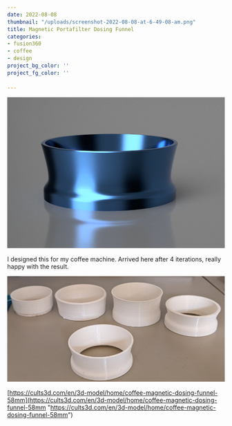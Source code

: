 ```yaml
---
date: 2022-08-08
thumbnail: "/uploads/screenshot-2022-08-08-at-6-49-08-am.png"
title: Magnetic Portafilter Dosing Funnel
categories:
- fusion360
- coffee
- design
project_bg_color: ''
project_fg_color: ''

---
```

![](/uploads/screenshot-2022-08-08-at-6-49-08-am.png)

I designed this for my coffee machine. Arrived here after 4 iterations, really happy with the result. 

![](/uploads/pxl_20220808_062341139-portrait-1.jpg)

[https://cults3d.com/en/3d-model/home/coffee-magnetic-dosing-funnel-58mm](https://cults3d.com/en/3d-model/home/coffee-magnetic-dosing-funnel-58mm "https://cults3d.com/en/3d-model/home/coffee-magnetic-dosing-funnel-58mm")